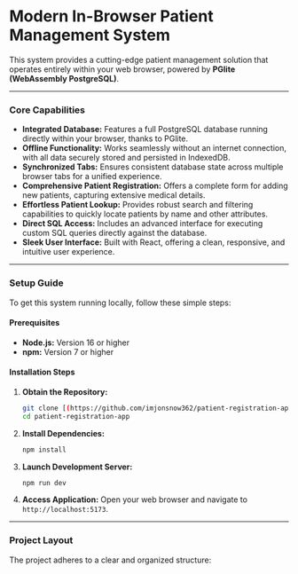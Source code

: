 # Modern In-Browser Patient Management System

This system provides a cutting-edge patient management solution that operates entirely within your web browser, powered by **PGlite (WebAssembly PostgreSQL)**.

---

### Core Capabilities

* **Integrated Database:** Features a full PostgreSQL database running directly within your browser, thanks to PGlite.
* **Offline Functionality:** Works seamlessly without an internet connection, with all data securely stored and persisted in IndexedDB.
* **Synchronized Tabs:** Ensures consistent database state across multiple browser tabs for a unified experience.
* **Comprehensive Patient Registration:** Offers a complete form for adding new patients, capturing extensive medical details.
* **Effortless Patient Lookup:** Provides robust search and filtering capabilities to quickly locate patients by name and other attributes.
* **Direct SQL Access:** Includes an advanced interface for executing custom SQL queries directly against the database.
* **Sleek User Interface:** Built with React, offering a clean, responsive, and intuitive user experience.

---

### Setup Guide

To get this system running locally, follow these simple steps:

#### Prerequisites

* **Node.js:** Version 16 or higher
* **npm:** Version 7 or higher

#### Installation Steps

1.  **Obtain the Repository:**
    ```bash
    git clone [(https://github.com/imjonsnow362/patient-registration-app.git)]
    cd patient-registration-app
    ```
2.  **Install Dependencies:**
    ```bash
    npm install
    ```
3.  **Launch Development Server:**
    ```bash
    npm run dev
    ```
4.  **Access Application:**
    Open your web browser and navigate to `http://localhost:5173`.

---

### Project Layout

The project adheres to a clear and organized structure:
